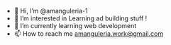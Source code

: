 - 👋 Hi, I’m @amanguleria-1
- 👀 I’m interested in Learning ad building stuff !
- 🌱 I’m currently learning web development
- 📫 How to reach me amanguleria.work@gmail.com

<!---
amanguleria-1/amanguleria-1 is a ✨ special ✨ repository because its `README.md` (this file) appears on your GitHub profile.
You can click the Preview link to take a look at your changes.
--->

